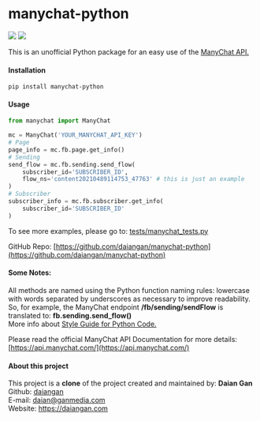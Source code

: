 # manychat-python
![](https://img.shields.io/badge/version-0.1.3-success) ![](https://img.shields.io/badge/Python-3.8%20|%203.9%20|%203.10%20|%203.11-4B8BBE?logo=python&logoColor=white)

This is an unofficial Python package for an easy use of the [ManyChat API.](https://api.manychat.com/)

#### Installation
```text
pip install manychat-python
```
#### Usage
```python
from manychat import ManyChat

mc = ManyChat('YOUR_MANYCHAT_API_KEY')
# Page
page_info = mc.fb.page.get_info()
# Sending
send_flow = mc.fb.sending.send_flow(
    subscriber_id='SUBSCRIBER_ID',
    flow_ns='content20210489114753_47763' # this is just an example
)
# Subscriber
subscriber_info = mc.fb.subscriber.get_info(
    subscriber_id='SUBSCRIBER_ID'
)
```
To see more examples, please go to: [tests/manychat_tests.py](https://github.com/daiangan/manychat-python/blob/main/tests/manychat_tests.py)

GitHub Repo: [https://github.com/daiangan/manychat-python](https://github.com/daiangan/manychat-python)

#### Some Notes:
All methods are named using the Python function naming rules: lowercase with words separated by underscores as necessary to improve readability.
<br>
So, for example, the ManyChat endpoint __/fb/sending/sendFlow__ is translated to: __fb.sending.send_flow()__
<br>
More info about [Style Guide for Python Code.](https://www.python.org/dev/peps/pep-0008/#function-and-variable-names)
<br>

Please read the official ManyChat API Documentation for more details:
[https://api.manychat.com/](https://api.manychat.com/)
<br>

#### About this project

This project is a **clone** of the project created and maintained by:
__Daian Gan__  
Github: [daiangan](https://github.com/daiangan)  
E-mail: daian@ganmedia.com  
Website: https://daiangan.com  